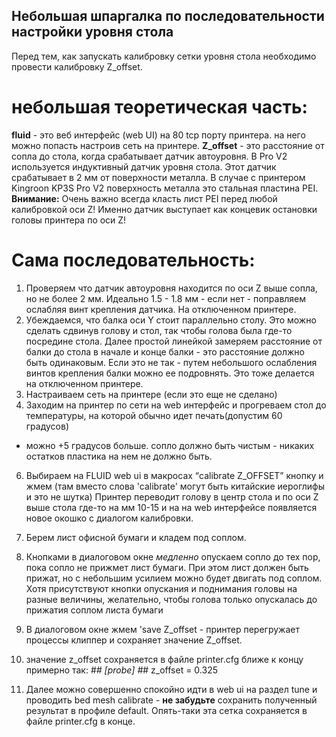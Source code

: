 ## Небольшая шпаргалка по последовательности настройки уровня стола
Перед тем, как запускать калибровку сетки уровня стола необходимо провести калибровку Z_offset.
# небольшая теоретическая часть:
**fluid** - это веб интерфейс (web UI) на 80 tcp порту принтера. на него можно попасть настроив сеть на принтере. 
**Z_offset** - это расстояние от сопла до стола, когда срабатывает датчик автоуровня.
В Pro V2 используется индуктивный датчик уровня стола. Этот датчик срабатывает в 2 мм от поверхности металла.
В случае с принтером Kingroon KP3S Pro V2 поверхность металла это стальная пластина PEI.
**Внимание:** Очень важно всегда класть лист PEI перед любой калибровкой оси Z! Именно датчик выступает как концевик остановки
головы принтера по оси Z!

# Сама последовательность:
1. Проверяем что датчик автоуровня находится по оси Z выше сопла, но не более 2 мм.
Идеально 1.5 - 1.8 мм - если нет - поправляем ослабляя винт крепления датчика. На отключенном принтере.
2. Убеждаемся, что балка оси Y стоит параллельно столу. Это можно сделать сдвинув голову и стол, так чтобы голова была где-то посредине стола.
   Далее простой линейкой замеряем расстояние от балки до стола в начале и конце балки - это расстояние должно быть одинаковым.
   Если это не так - путем небольшого ослабления винтов крепления балки можно ее подровнять. Это тоже делается на отключенном принтере.
4. Настраиваем сеть на принтере (если это еще не сделано)
5. Заходим на принтер по сети на web интерфейс и прогреваем стол до температуры, на которой обычно идет печать(допустим 60 градусов)
 - можно +5 градусов больше. сопло должно быть чистым - никаких остатков пластика на нем не должно быть.
6. Выбираем на FLUID web ui в макросах “calibrate Z_OFFSET”  кнопку и жмем (там вместо слова 'calibrate' могут быть китайские иероглифы и это не шутка)
Принтер переводит голову в центр стола и по оси Z выше стола где-то на мм 10-15 и на на web интерфейсе появляется новое окошко с диалогом калибровки.
7. Берем лист офисной бумаги  и кладем под соплом.
8. Кнопками в диалоговом окне _медленно_ опускаем сопло до тех пор, пока сопло не прижмет лист бумаги.
   При этом лист должен быть прижат, но с небольшим усилием можно будет двигать под соплом.
   Хотя присутствуют кнопки опускания и поднимания головы на разные величины, желательно, чтобы голова только опускалась до прижатия соплом листа бумаги
9. В диалоговом окне жмем 'save Z_offset - принтер перегружает процессы клиппер и сохраняет значение Z_offset.
10. значение z_offset сохраняется в файле printer.cfg
 ближе к концу примерно так:
#*# [probe]
#*# z_offset = 0.325

11. Далее можно совершенно спокойно идти в web ui на раздел tune и проводить  bed mesh calibrate -
    **не забудьте** сохранить полученный результат в профиле default. Опять-таки эта сетка сохраняется в файле printer.cfg в конце.

